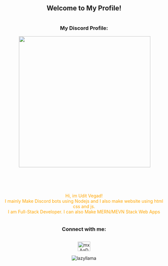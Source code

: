 <div style="display:flex;align-items:center;justify-content:center;flex-direction:column;">
<h2 align="center">Welcome to My Profile!</h2>

<h3> 
My Discord Profile:</h3>
<a href ="https://discord.com/users/480285300484997122"><img align="right" src="https://lanyard-profile-readme.vercel.app/api/480285300484997122?bg=121212" width="418"></a>
<br />
<br><br><br>

<p align="center" style="color: orange">
Hi, im Udit Vegad!<br>
 I mainly Make Discord bots using Nodejs and I also make website using html css and js.<br>
I am Full-Stack Developer. I can also Make MERN/MEVN Stack Web Apps<br>

<h3 align="center">Connect with me:</h3>
<p align="center">
<a href="https://discord.com/users/480285300484997122" target="blank"><img align="center" src="https://discord.com/assets/3437c10597c1526c3dbd98c737c2bcae.svg" alt="mxAqDMDmqE" height="30" width="40" /></a>
</p>


<img src="https://komarev.com/ghpvc/?username=BuddyCodez&label=Profile%20views&color=0e75b6&style=flat" alt="lazyllama" />
</div>
